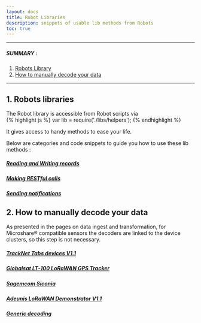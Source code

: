```yaml
---
layout: docs
title: Robot Libraries
description: snippets of usable lib methods from Robots
toc: true
---
```


---------------------------------------

##### SUMMARY : 

1. [Robots Library](./#1-robots-libraries)
3. [How to manually decode your data](./#3-access-to-device-cluster)

---------------------------------------

## 1. Robots libraries

The Robot library is accessible from Robot scripts via  
{% highlight js %} var lib = require('./libs/helpers'); {% endhighlight %}

It gives access to handy methods to ease your life.

Below are categories and code snippets to guide you how to use these lib methods :

#####  [Reading and Writing records](read-and-write)
#####  [Making RESTful calls](making-restful-calls)
#####  [Sending notifications](sending-notifications)



## 2. How to manually decode your data 

As presented in the pages on data ingest and transformation, for Microshare® compatible sensors the decoders are linked to the device clusters, so this step is not necessary. 

#####  [TrackNet Tabs devices V1.1](tracknet-tabs)
#####  [Globalsat LT-100 LoRaWAN GPS Tracker](globalsat-lt-100)
#####  [Sagemcom Siconia](sagemcom-siconia)
#####  [Adeunis LoRaWAN Demonstrator V1.1](adeunis-demonstrator)
#####  [Generic decoding](decoding-payloads)